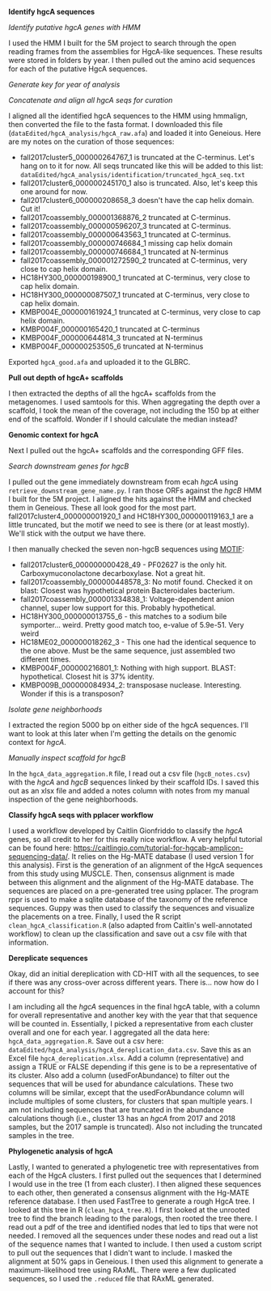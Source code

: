 



**Identify hgcA sequences**

*Identify putative hgcA genes with HMM*

I used the HMM I built for the 5M project to search through the open reading frames from the assemblies for HgcA-like sequences.
These results were stored in folders by year.
I then pulled out the amino acid sequences for each of the putative HgcA sequences.

*Generate key for year of analysis*



*Concatenate and align all hgcA seqs for curation*

I aligned all the identified hgcA sequences to the HMM using hmmalign, then converted the file to the fasta format.
I downloaded this file (`dataEdited/hgcA_analysis/hgcA_raw.afa`) and loaded it into Geneious.
Here are my notes on the curation of those sequences:

- fall2017cluster5_000000264767_1 is truncated at the C-terminus. Let's hang on to it for now. All seqs truncated like this will be added to this list: `dataEdited/hgcA_analysis/identification/truncated_hgcA_seq.txt`
- fall2017cluster6_000000245170_1 also is truncated. Also, let's keep this one around for now.
- fall2017cluster6_000000208658_3 doesn't have the cap helix domain. Cut it!
- fall2017coassembly_000001368876_2 truncated at C-terminus.
- fall2017coassembly_000000596207_3 truncated at C-terminus.
- fall2017coassembly_000000643563_1 truncated at C-terminus.
- fall2017coassembly_000000746684_1 missing cap helix domain
- fall2017coassembly_000000746684_1 truncated at N-terminus
- fall2017coassembly_000001272590_2 truncated at C-terminus, very close to cap helix domain.
- HC18HY300_000000198900_1 truncated at C-terminus, very close to cap helix domain.
- HC18HY300_000000087507_1 truncated at C-terminus, very close to cap helix domain.
- KMBP004E_000000161924_1 truncated at C-terminus, very close to cap helix domain.
- KMBP004F_000000165420_1 truncated at C-terminus
- KMBP004F_000000644814_3 truncated at N-terminus
- KMBP004F_000000253505_6 truncated at N-terminus

Exported `hgcA_good.afa` and uploaded it to the GLBRC.


**Pull out depth of hgcA+ scaffolds**

I then extracted the depths of all the hgcA+ scaffolds from the metagenomes.
I used samtools for this.
When aggregating the depth over a scaffold, I took the mean of the coverage, not including the 150 bp at either end of the scaffold.
Wonder if I should calculate the median instead?

**Genomic context for hgcA**

Next I pulled out the hgcA+ scaffolds and the corresponding GFF files.

*Search downstream genes for hgcB*

I pulled out the gene immediately downstream from ecah *hgcA* using `retrieve_downstream_gene_name.py`.
I ran those ORFs against the *hgcB* HMM I built for the 5M project.
I aligned the hits against the HMM and checked them in Geneious.
These all look good for the most part. fall2017cluster4_000000001920_1 and HC18HY300_000000119163_1 are a little truncated, but the motif we need to see is there (or at least mostly).
We'll stick with the output we have there.

I then manually checked the seven non-hgcB sequences using [MOTIF](https://www.genome.jp/tools/motif/):
  - fall2017cluster6_000000000428_49 - PF02627 is the only hit. Carboxymuconolactone decarboxylase. Not a great hit.
  - fall2017coassembly_000000448578_3: No motif found. Checked it on blast: Closest was hypothetical protein Bacteroidales bacterium.
  - fall2017coassembly_000001334838_1: Voltage-dependent anion channel, super low support for this. Probably hypothetical.
  - HC18HY300_000000013755_6 - this matches to a sodium bile symporter... weird. Pretty good match too, e-value of 5.9e-51. Very weird
  - HC18ME02_000000018262_3 - This one had the identical sequence to the one above. Must be the same sequence, just assembled two different times.
  - KMBP004F_000000216801_1: Nothing with high support. BLAST: hypothetical. Closest hit is 37% identity.
  - KMBP009B_000000084934_2: transposase nuclease. Interesting. Wonder if this is a transposon?

*Isolate gene neighborhoods*

I extracted the region 5000 bp on either side of the hgcA sequences.
I'll want to look at this later when I'm getting the details on the genomic context for *hgcA*.

*Manually inspect scaffold for hgcB*

In the `hgcA_data_aggregation.R` file, I read out a csv file (`hgcB_notes.csv`) with the *hgcA* and *hgcB* sequences linked by their scaffold IDs.
I saved this out as an xlsx file and added a notes column with notes from my manual inspection of the gene neighborhoods.


**Classify hgcA seqs with pplacer workflow**

I used a workflow developed by Caitlin Gionfriddo to classify the *hgcA* genes, so all credit to her for this really nice workflow.
A very helpful tutorial can be found here: https://caitlingio.com/tutorial-for-hgcab-amplicon-sequencing-data/.
It relies on the Hg-MATE database (I used version 1 for this analysis).
First is the generation of an alignment of the HgcA sequences from this study using MUSCLE.
Then, consensus alignment is made between this alignment and the alignment of the Hg-MATE database.
The sequences are placed on a pre-generated tree using pplacer.
The program rppr is used to make a sqlite database of the taxonomy of the reference sequences.
Guppy was then used to classify the sequences and visualize the placements on a tree.
Finally, I used the R script `clean_hgcA_classification.R` (also adapted from Caitlin's well-annotated workflow) to clean up the classification and save out a csv file with that information.


**Dereplicate sequences**

Okay, did an initial dereplication with CD-HIT with all the sequences, to see if there was any cross-over across different years.
There is... now how do I account for this?

I am including all the *hgcA* sequences in the final hgcA table, with a column for overall representative and another key with the year that that sequence will be counted in.
Essentially, I picked a representative from each cluster overall and one for each year.
I aggregated all the data here: `hgcA_data_aggregation.R`.
Save out a csv here: `dataEdited/hgcA_analysis/hgcA_dereplication_data.csv`.
Save this as an Excel file `hgcA_dereplication.xlsx`.
Add a column (representative) and assign a TRUE or FALSE depending if this gene is to be a representative of its cluster.
Also add a column (usedForAbundance) to filter out the sequences that will be used for abundance calculations.
These two columns will be similar, except that the usedForAbundance column will include multiples of some clusters, for clusters that span multiple years.
I am not including sequences that are truncated in the abundance calculations though (i.e., cluster 13 has an *hgcA* from 2017 and 2018 samples, but the 2017 sample is truncated).
Also not including the truncated samples in the tree.


**Phylogenetic analysis of hgcA**

Lastly, I wanted to generated a phylogenetic tree with representatives from each of the HgcA clusters.
I first pulled out the sequences that I determined I would use in the tree (1 from each cluster).
I then aligned these sequences to each other, then generated a consensus alignment with the Hg-MATE reference database.
I then used FastTree to generate a rough HgcA tree.
I looked at this tree in R (`clean_hgcA_tree.R`).
I first looked at the unrooted tree to find the branch leading to the paralogs, then rooted the tree there.
I read out a pdf of the tree and identified nodes that led to tips that were not needed.
I removed all the sequences under these nodes and read out a list of the sequence names that I wanted to include.
I then used a custom script to pull out the sequences that I didn't want to include.
I masked the alignment at 50% gaps in Geneious.
I then used this alignment to generate a maximum-likelihood tree using RAxML.
There were a few duplicated sequences, so I used the `.reduced` file that RAxML generated.
